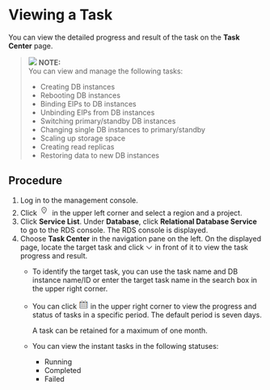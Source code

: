 # Viewing a Task<a name="rds_sqlserver_task_0001"></a>

You can view the detailed progress and result of the task on the  **Task Center**  page.

>![](/images/icon-note.gif) **NOTE:**   
>You can view and manage the following tasks:  
>-   Creating DB instances  
>-   Rebooting DB instances  
>-   Binding EIPs to DB instances  
>-   Unbinding EIPs from DB instances  
>-   Switching primary/standby DB instances  
>-   Changing single DB instances to primary/standby  
>-   Scaling up storage space  
>-   Creating read replicas  
>-   Restoring data to new DB instances  

## Procedure<a name="en-us_topic_0171122527_section1054130194015"></a>

1.  Log in to the management console.
2.  Click  ![](figures/region.png)  in the upper left corner and select a region and a project.
3.  Click  **Service List**. Under  **Database**, click  **Relational Database Service**  to go to the RDS console. The RDS console is displayed.
4.  Choose  **Task Center**  in the navigation pane on the left. On the displayed page, locate the target task and click  ![](figures/expand.PNG)  in front of it to view the task progress and result.
    -   To identify the target task, you can use the task name and DB instance name/ID or enter the target task name in the search box in the upper right corner.
    -   You can click  ![](figures/time.png)  in the upper right corner to view the progress and status of tasks in a specific period. The default period is seven days.

        A task can be retained for a maximum of one month.

    -   You can view the instant tasks in the following statuses:
        -   Running
        -   Completed
        -   Failed




